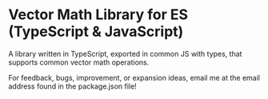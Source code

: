 # Vector Math Library for ES (TypeScript & JavaScript)

A library written in TypeScript, exported in common JS with types, that supports common vector math operations.

For feedback, bugs, improvement, or expansion ideas, email me at the email address found in the package.json file!

